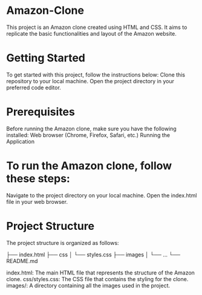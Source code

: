 # Amazon-Clone
This project is an Amazon clone created using HTML and CSS. It aims to replicate the basic functionalities and layout of the Amazon website.

# Getting Started
To get started with this project, follow the instructions below:
Clone this repository to your local machine.
Open the project directory in your preferred code editor.

# Prerequisites
Before running the Amazon clone, make sure you have the following installed:
Web browser (Chrome, Firefox, Safari, etc.)
Running the Application

# To run the Amazon clone, follow these steps:
Navigate to the project directory on your local machine.
Open the index.html file in your web browser.

# Project Structure
The project structure is organized as follows:

├── index.html
├── css
│   └── styles.css
├── images
│   └── ...
└── README.md


index.html: The main HTML file that represents the structure of the Amazon clone.
css/styles.css: The CSS file that contains the styling for the clone.
images/: A directory containing all the images used in the project.
